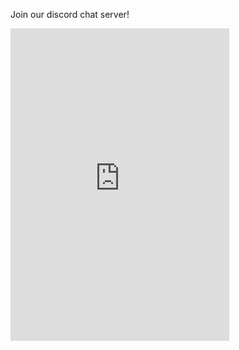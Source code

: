Join our discord chat server!

<iframe src="https://discordapp.com/widget?id=338946086775554048&theme=dark" width="350" height="500" allowtransparency="true" frameborder="0"></iframe>
